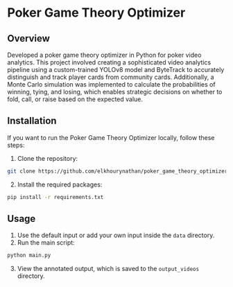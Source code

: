 # Poker Game Theory Optimizer

## Overview

Developed a poker game theory optimizer in Python for poker video analytics. This project involved creating a sophisticated video analytics pipeline using a custom-trained YOLOv8 model and ByteTrack to accurately distinguish and track player cards from community cards. Additionally, a Monte Carlo simulation was implemented to calculate the probabilities of winning, tying, and losing, which enables strategic decisions on whether to fold, call, or raise based on the expected value.

## Installation

If you want to run the Poker Game Theory Optimizer locally, follow these steps:

1. Clone the repository:
``` bash
git clone https://github.com/elkhourynathan/poker_game_theory_optimizer.git
```
2. Install the required packages:
``` bash
pip install -r requirements.txt
```
## Usage

1. Use the default input or add your own input inside the `data` directory.
2. Run the main script:
``` bash
python main.py
```
3. View the annotated output, which is saved to the `output_videos` directory.
